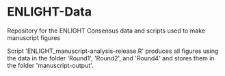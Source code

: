 # ENLIGHT-Data
Repository for the ENLIGHT Consensus data and scripts used to make manuscript figures

Script 'ENLIGHT_manuscript-analysis-release.R' produces all figures using the data in the folder 'Round1', 'Round2', and 'Round4' and stores them in the folder 'manuscript-output'.
